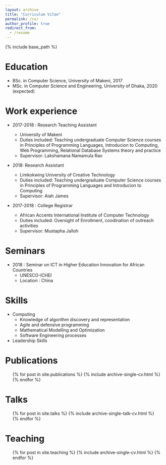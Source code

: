 ```yaml
---
layout: archive
title: "Curriculum Vitae"
permalink: /cv/
author_profile: true
redirect_from:
  - /resume
---
```


{% include base_path %}

Education
======
* BSc. in Computer Science, University of Makeni, 2017
* MSc. in Computer Science and Engineering, University of Dhaka, 2020 (expected)

Work experience
======
* 2017-2018 : Research Teaching Assistant
  * University of Makeni
  * Duties included: Teaching undergraduate Computer Science courses in Principles of Programming Languages, Introducion to Computing, Web Programming, Relational Database Systems theory and practice
  * Supervisor: Lakshamana Namamula Rao

* 2018: Research Assistant
  *  Limkokwing University of Creative Technology
  * Duties included: Teaching undergraduate Computer Science courses in Principles of Programming Languages and Introducion to Computing
  * Supervisor: Aiah James
  
* 2017-2018 : College Registrar
  * African Accents International Institute of Computer Technology
  * Duties included: Oversight of Enrollment, coodination of outreach activities 
  * Supervisor: Mustapha Jalloh

Seminars
======
* 2018 : Seminar on ICT in Higher Education Innovation for African Countries 
  * UNESCO-ICHEI
  * Location : China

Skills
======
* Computing
  * Knowledge of algorithm discovery and representation
  * Agile and defensive programming
  * Mathematical Modelling and Optimization
  * Software Engineering processes
* Leadership Skills

Publications
======
  <ul>{% for post in site.publications %}
    {% include archive-single-cv.html %}
  {% endfor %}</ul>
  
Talks
======
  <ul>{% for post in site.talks %}
    {% include archive-single-talk-cv.html %}
  {% endfor %}</ul>
  
Teaching
======
  <ul>{% for post in site.teaching %}
    {% include archive-single-cv.html %}
  {% endfor %}</ul>
  
